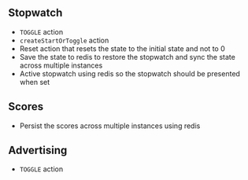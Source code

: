 ## Stopwatch

- `TOGGLE` action
- `createStartOrToggle` action
- Reset action that resets the state to the initial state and not to 0
- Save the state to redis to restore the stopwatch and sync the state across multiple instances
- Active stopwatch using redis so the stopwatch should be presented when set

## Scores

- Persist the scores across multiple instances using redis

## Advertising

- `TOGGLE` action
